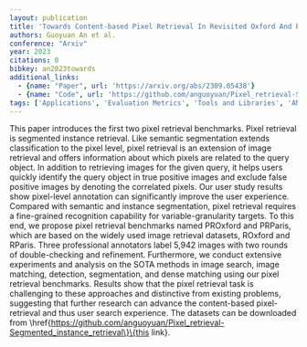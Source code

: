 ```yaml
---
layout: publication
title: 'Towards Content-based Pixel Retrieval In Revisited Oxford And Paris'
authors: Guoyuan An et al.
conference: "Arxiv"
year: 2023
citations: 0
bibkey: an2023towards
additional_links:
  - {name: "Paper", url: 'https://arxiv.org/abs/2309.05438'}
  - {name: "Code", url: 'https://github.com/anguoyuan/Pixel_retrieval-Segmented_instance_retrieval}{this'}
tags: ['Applications', 'Evaluation Metrics', 'Tools and Libraries', 'ANN Search', 'Benchmarks and Datasets', 'Has Code']
---
```

This paper introduces the first two pixel retrieval benchmarks. Pixel
retrieval is segmented instance retrieval. Like semantic segmentation extends
classification to the pixel level, pixel retrieval is an extension of image
retrieval and offers information about which pixels are related to the query
object. In addition to retrieving images for the given query, it helps users
quickly identify the query object in true positive images and exclude false
positive images by denoting the correlated pixels. Our user study results show
pixel-level annotation can significantly improve the user experience.
  Compared with semantic and instance segmentation, pixel retrieval requires a
fine-grained recognition capability for variable-granularity targets. To this
end, we propose pixel retrieval benchmarks named PROxford and PRParis, which
are based on the widely used image retrieval datasets, ROxford and RParis.
Three professional annotators label 5,942 images with two rounds of
double-checking and refinement. Furthermore, we conduct extensive experiments
and analysis on the SOTA methods in image search, image matching, detection,
segmentation, and dense matching using our pixel retrieval benchmarks. Results
show that the pixel retrieval task is challenging to these approaches and
distinctive from existing problems, suggesting that further research can
advance the content-based pixel-retrieval and thus user search experience. The
datasets can be downloaded from
\href\{https://github.com/anguoyuan/Pixel_retrieval-Segmented_instance_retrieval\}\{this
link\}.
